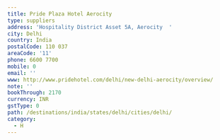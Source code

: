 ```yaml
---
title: Pride Plaza Hotel Aerocity
type: suppliers
address: 'Hospitality District Asset 5A, Aerocity  '
city: Delhi
country: India
postalCode: 110 037
areaCode: '11'
phone: 6600 7700
mobile: 0
email: ''
www: http://www.pridehotel.com/delhi/new-delhi-aerocity/overview/
note: ''
bookThrough: 2170
currency: INR
gstType: 0
path: /destinations/india/states/delhi/cities/delhi/
category:
  - H
---
```


